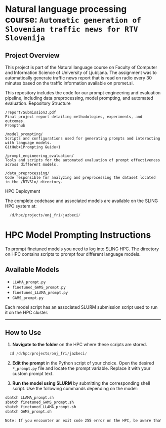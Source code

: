 # Natural language processing course: `Automatic generation of Slovenian traffic news for RTV Slovenija`



<!-- Please, organize README and the whole structure of the repository to be self-contained and reproducible. -->
## Project Overview
This project is part of the Natural language course on Faculty of Computer and Information Science of University of Ljubljana. The assignment was to automatically generate traffic news report that is read on radio every 30 minutes based on the traffic information available on promet.si. 

This repository includes the code for our prompt engineering and evaluation pipeline, including data preprocessing, model prompting, and automated evaluation.
Repository Structure

    /report/Submission3.pdf
    Final project report detailing methodologies, experiments, and outcomes.
    Prompthub

    /model_prompting/
    Scripts and configurations used for generating prompts and interacting with language models.
    GitHub+1Prompting Guide+1

    /prompt_engineering_evaluation/
    Tools and scripts for the automated evaluation of prompt effectiveness across different models.

    /data_preprocessing/
    Code responsible for analyzing and preprocessing the dataset located in the /RTVSlo/ directory.

HPC Deployment

The complete codebase and associated models are available on the SLING HPC system at:

```python
  /d/hpc/projects/onj_fri/jazbeci/
```

# HPC Model Prompting Instructions
To prompt finetuned models you need to log into SLING HPC.
The directory on HPC contains scripts to prompt four different language models.


## Available Models


- `LLAMA_prompt.py`
- `finetuned_GAMS_prompt.py`
- `finetuned_LLAMA_prompt.py`
- `GAMS_prompt.py`


Each model script has an associated SLURM submission script used to run it on the HPC cluster.


---


## How to Use


1. **Navigate to the folder** on the HPC where these scripts are stored.
```python
  cd /d/hpc/projects/onj_fri/jazbeci/
```


2. **Edit the prompt** in the Python script of your choice. 
  Open the desired `*_prompt.py` file and locate the prompt variable. Replace it with your custom prompt text.


3. **Run the model using SLURM** by submitting the corresponding shell script. 
  Use the following commands depending on the model:


  ```bash
  sbatch LLAMA_prompt.sh
  sbatch finetuned_GAMS_prompt.sh
  sbatch finetuned_LLAMA_prompt.sh
  sbatch GAMS_prompt.sh

Note: If you encounter an exit code 255 error on the HPC, be aware that this is a known issue with the system.
